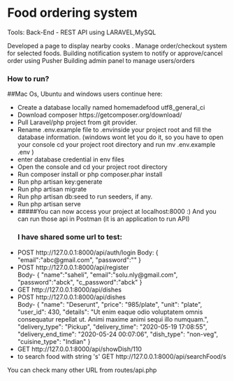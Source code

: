 <h1>Food ordering system</h1>
Tools:
Back-End - REST API using LARAVEL,MySQL
<p>
Developed a page to display nearby cooks .
Manage order/checkout system for selected foods.
Building notification system to notify or approve/cancel order  using Pusher
Building admin panel to manage users/orders
</p>
<h3>How to run?</h3>
<p>
##Mac Os, Ubuntu and windows users continue here:
<ul>
    <li>Create a database locally named homemadefood utf8_general_ci</li>
    <li>Download composer https://getcomposer.org/download/</li>
    <li>Pull Laravel/php project from git provider.</li>
<li>Rename .env.example file to .envinside your project root and fill the database information. (windows wont let you do it, so you have to open your console cd your project root directory and run mv .env.example .env )</li>
<li>enter database credential in env files</li>
<li>Open the console and cd your project root directory</li>
<li>Run composer install or php composer.phar install</li>
<li>Run php artisan key:generate</li>
<li>Run php artisan migrate</li>
<li>Run php artisan db:seed to run seeders, if any.</li>
<li>Run php artisan serve</li>
<li>#####You can now access your project at localhost:8000 :) And you can run those api in Postman (it is an application to run API)
    </ul>
</p>
<ul>
    <h3>I have shared some url to test:</h3>
    <li>POST http://127.0.0.1:8000/api/auth/login
    Body:
        {
            "email":"abc@gmail.com",
            "password":""
        }
    </li>
    <li>
        POST http://127.0.0.1:8000/api/register<br>
    Body-
        {
    "name":"saheli",
    "email":"solu.nly@gmail.com",
    "password":"abck",
    "c_password":"abck"
}
    </li>
    <li>GET http://127.0.0.1:8000/api/dishes</li>
    <li>POST http://127.0.0.1:8000/api/dishes <br>
        Body-
     {
        "name": "Deserunt",
        "price": "985/plate",
        "unit": "plate",
        "user_id": 430,
        "details": "Ut enim eaque odio voluptatem omnis consequatur repellat ut. Animi maxime animi sequi illo numquam.",
        "delivery_type": "Pickup",
        "delivery_time": "2020-05-19 17:08:55",
        "delivery_end_time": "2020-05-24 00:07:06",
        "dish_type": "non-veg",
        "cuisine_type": "Indian"
    }   
    </li>
    <li>
     GET http://127.0.0.1:8000/api/showDish/110
     </li>
    <li>to search food with string 's'
     GET http://127.0.0.1:8000/api/searchFood/s
    </li>
   
</ul>
<p>You can check many other URL from routes/api.php</p>
